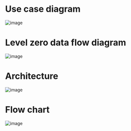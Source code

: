 # Use case diagram
![image](https://user-images.githubusercontent.com/101474745/161441773-0caaa63a-bcc7-4611-9c5c-1ced0b087d1c.png)
# Level zero data flow diagram
![image](https://user-images.githubusercontent.com/101474745/161441850-3be0b305-8700-4227-8cd5-748fa17ec69b.png)
# Architecture
![image](https://user-images.githubusercontent.com/101474745/161441937-28456054-dc8b-4f90-b8ac-310530fb18d1.png)
# Flow chart
![image](https://user-images.githubusercontent.com/101474745/161441955-dc1e1053-2e9d-4463-9db4-f4e2024fc6fd.png)
